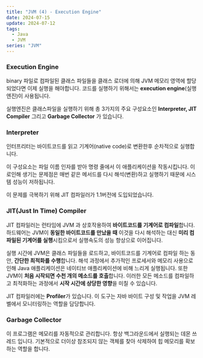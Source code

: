 ```yaml
---
title: "JVM (4) - Execution Engine"
date: 2024-07-15
update: 2024-07-12
tags:
  - Java
  - JVM
series: "JVM"
---
```

### Execution Engine

binary 파일로 컴파일된 클래스 파일들을 클래스 로더에 의해 JVM 메모리 영역에 할당되었다면 이제 실행을 해야합니다.
코드를 실행하기 위해서는 **execution engine**(실행엔진)이 사용됩니다. 

실행엔진은 클래스파일을 실행하기 위해 총 3가지의 주요 구성요소인 **Interpreter, JIT Compiler** 그리고 **Garbage Collector** 가 있습니다.

### Interpreter

인터프리터는 바이트코드를 읽고 기계어(native code)로 변환한후 순차적으로 실행합니다.

이 구성요소는 파일 이름 인자를 받아 명령 줄에서 이 애플리케이션을 작동시킵니다. 이로인해 생기는 문제점은 매번 같은 메서드를 다시 해석(변환)하고 실행하기 때문에 
시스템 성능이 저하됩니다. 

이 문제를 극복하기 위해 JIT 컴파일러가 1.1버전에 도입되었습니다.

### JIT(Just In Time) Compiler

JIT 컴파일러는 런타임에 JVM 과 상호작용하여 **바이트코드를 기계어로 컴파일**합니다.
하드웨어는 JVM이 **동일한 바이트코드를 만났을 때** 이것을 다시 해석하는 대신 **미리 컴파일된 기계어를 실행**시킴으로서 실행속도의 성능 향상으로 이어집니다.

실행 시간에 JVM은 클래스 파일들을 로드하고, 바이트코드를 기계어로 컴파일 하는 동안, **간단한 최적화를 수행**합니다.
해석 과정에서 추가적인 프로세서와 메모리 사용으로 인해 Java 애플리케이션은 네이티브 애플리케이션에 비해 느리게 실행됩니다. 또한 JVM이 **처음 시작되면 수천 개의 메소드를 호출**합니다.
이러한 모든 메소드를 컴파일하고 최적화하는 과정에서 **시작 시간에 상당한 영향**을 미칠 수 있습니다.  

JIT 컴파일러에는 **Profiler**가 있습니다. 이 도구는 자바 바이트 구성 및 작업을 JVM 레벨에서 모니터링하는 역할을 담당합니다.

### Garbage Collector

이 프로그램은 메모리를 자동적으로 관리합니다. 항상 백그라운드에서 실행되는 데몬 쓰레드 입니다. 기본적으로 더이상 참조되지 않는 객체를 찾아 삭제하여 힙 메모리를 확보하는 역할을 합니다. 